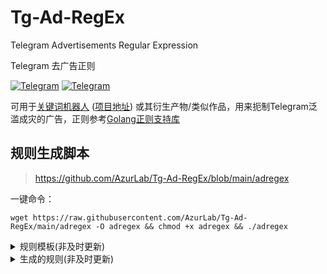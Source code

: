 
# Tg-Ad-RegEx
Telegram Advertisements Regular Expression 

Telegram 去广告正则

[![Telegram](https://img.shields.io/badge/discuss-Telegram-2EA9DF?style=flat-square)](https://t.me/joinchat/AAAAAFX2RjhGBMoU8lY7NA)
[![Telegram](https://img.shields.io/badge/channel-Telegram-2EA9DF?style=flat-square)](https://t.me/adregex)

可用于[关键词机器人](https://t.me/keyword_reply_bot) ([项目地址](https://github.com/zu1k/tg-keyword-reply-bot)) 或其衍生产物/类似作品，用来扼制Telegram泛滥成灾的广告，正则参考[Golang正则支持库](https://github.com/google/re2/wiki/Syntax)

## 规则生成脚本

> https://github.com/AzurLab/Tg-Ad-RegEx/blob/main/adregex

一键命令：

`wget https://raw.githubusercontent.com/AzurLab/Tg-Ad-RegEx/main/adregex -O adregex && chmod +x adregex && ./adregex`

<details>

<summary>规则模板(非及时更新)</summary>

## 双关键词匹配规则

### 规则模板：

`/add@keyword_reply_bot re:(?i:().*()|().*())===delete`

或 `/add (?i:().*()|().*())===delete`

(Golang限制，否则可以用`(?=.*())(?=.*()).*`)

### 关键词1

`广告|服务器|cdn|阿里云|腾讯云|高防|vps|独服|杜甫|引流|吸粉|增粉|加粉|关注|点赞|评论|电销|股民|资源|数据|博彩|亚博|棋牌|bc|菠菜|狗推|人事|兼职|招聘|招募|招代理|微信号|企业微信|QQ号|公众号|陌陌号|暗网|黑产|灰产|支付|四件套|黑卡|银行卡|对公|账户|公户|个户|私户|代收|代付|洗钱|资金|转账|usdt|套现|换汇|贷款|网贷|送货|跑分|卡商|卡王|查人|定位|开房|查档|社工|苹果签名|iOS签名|企业签名|莆田|手表|高仿|水鬼|租房|房源`

### 关键词2

`出|售|卖|收|咨询|点我|加我|点头像|dd|滴滴|私|v信|加v|\+v|vx|真人|实名|认证|解封|担保|专业|实力|高端|专供|供应|大量|批发|现货|货源|安排|菲|全新|一手|二手|团队|工作室`

## 单关键词匹配规则

### 规则模板

`/add@keyword_reply_bot re:(?i:())===delete`

或 `/add (?i:())===delete`

### 关键词

`^dd$|^滴滴$|^加v`

## 可疑文件规则

### 规则模板

`/add@keyword_reply_bot re:(?i:\.()$)===delete`

或 `/add (?i:\.()$)===delete`

### 关键词

`exe|cmd|scr|cpl|com|bat|vbs`

## 合并规则

### 规则模板

`/add@keyword_reply_bot re:(?i:().*()|().*()|()|\.()$)===delete`

或 `/add (?i:().*()|().*()|()|\.()$)===delete`

</details>

<details>

<summary>生成的规则(非及时更新)</summary>


### 无名V2机器人规则

为防止机器人错乱，这里列出的是指定无名V2机器人的版本，如需使用其他机器人，在命令开头自行指定其他机器人或不指定具体机器人即可

#### 文本消息规则

`/add@WuMingv2Bot (?i:(广告|业务|服务器|cdn|阿里云|腾讯云|高防|vps|独服|杜甫|平台|搭建|定制|推广|引流|拉[人群裙]|[群裙]发|[吸增加]粉|关注|点赞|评论|水军|活跃|(wz|僵尸)粉|(批量小|非小|[买卖]|微信|QQ|支付宝|钉钉|公众|陌陌|探探|红[书薯]|抖音|soul|灵魂)号|企业微信|电[商销]|股民|小群|博彩|菠菜|亚博|棋牌|bc|狗推|人事|兼职|招([人聘募]|代理)|暗网|资源|数据|[黑灰]产|件套|(黑|银行|信用)卡|对公|[账公个私]户|代[收付发]|洗[钱米]|漂白|资金|转账|usdt|[回收出]u|套现|换汇|贷款|网贷|送货|跑分|赚钱|卡[商王]|查[询人车房户档]|定位|监听|人[鬼轨]|开房|社工|(苹果|iOS|企业)签名|火种|蓝标|注册|莆田|手表|高仿|[一1][比对][一1]|水鬼|租房|房源|[一二三]手).*(电报|tg|telegram|出(?![现来去了门汗生太发口声戏版油道声处国场品])|售|卖|收|详[情询]|面交|需要|咨询|合作|[点加看找]我|点头像|dd|滴滴|联系|私|[v薇]信|[加\+][vq薇]|真[人实]|实名|认证|筛选|解封|担保|专[业供]|精准|实力|高端|正规|供应|大量|批发|[现有][货🔥]|货源|直出|安排|共济会|军火|假钞|偷渡|暗杀|走私|毒品|(?<![这那])个人|团队|工作室|[卡咔]接|[无免]押|押金|点位|[0-9]点|高价|免费(测试|试用)|出水|全球|每日更新|全新|原装|[一二三]手|菲)|(电报|tg|telegram|出(?![现来去了门汗生太发口声戏版油道声处国场品])|售|卖|收|详[情询]|面交|需要|咨询|合作|[点加看找]我|点头像|dd|滴滴|联系|私|[v薇]信|[加\+][vq薇]|真[人实]|实名|认证|筛选|解封|担保|专[业供]|精准|实力|高端|正规|供应|大量|批发|[现有][货🔥]|货源|直出|安排|共济会|军火|假钞|偷渡|暗杀|走私|毒品|(?<![这那])个人|团队|工作室|[卡咔]接|[无免]押|押金|点位|[0-9]点|高价|免费(测试|试用)|出水|全球|每日更新|全新|原装|[一二三]手|菲).*(广告|业务|服务器|cdn|阿里云|腾讯云|高防|vps|独服|杜甫|平台|搭建|定制|推广|引流|拉[人群裙]|[群裙]发|[吸增加]粉|关注|点赞|评论|水军|活跃|(wz|僵尸)粉|(批量小|非小|[买卖]|微信|QQ|支付宝|钉钉|公众|陌陌|探探|红[书薯]|抖音|soul|灵魂)号|企业微信|电[商销]|股民|小群|博彩|菠菜|亚博|棋牌|bc|狗推|人事|兼职|招([人聘募]|代理)|暗网|资源|数据|[黑灰]产|件套|(黑|银行|信用)卡|对公|[账公个私]户|代[收付发]|洗[钱米]|漂白|资金|转账|usdt|[回收出]u|套现|换汇|贷款|网贷|送货|跑分|赚钱|卡[商王]|查[询人车房户档]|定位|监听|人[鬼轨]|开房|社工|(苹果|iOS|企业)签名|火种|蓝标|注册|莆田|手表|高仿|[一1][比对][一1]|水鬼|租房|房源|[一二三]手)|(^(dd|滴滴|签到)$|小哥哥.*在(不在|吗)|需要.*联系|[v薇]信|^加v|水路.*往返))===疑似广告，已删除，如误删请联系 @Durovs_Legacy。&&小虎鲨疯了&&已击毙广告&&发广告的还能说话吗&&del=x=0、y=15`

#### 昵称规则

`/add@WuMingv2Bot name=(^(在?菲)|^(1+|小?仙女)$|头像|资料|精准|全球|正规|水路|往返|特区|共富|国际|娱乐|开户|车队|哈希|免费|翻墙|梯子|中文|电报|tg|telegram|广告|业务|服务器|cdn|阿里云|腾讯云|高防|vps|独服|杜甫|平台|搭建|定制|推广|引流|拉[人群裙]|[群裙]发|[吸增加]粉|关注|点赞|评论|水军|活跃|(wz|僵尸)粉|(批量小|非小|[买卖]|微信|QQ|支付宝|钉钉|公众|陌陌|探探|红[书薯]|抖音|soul|灵魂)号|企业微信|电[商销]|股民|小群|博彩|菠菜|亚博|棋牌|bc|狗推|人事|兼职|招([人聘募]|代理)|暗网|资源|数据|[黑灰]产|件套|(黑|银行|信用)卡|对公|[账公个私]户|代[收付发]|洗[钱米]|漂白|资金|转账|usdt|[回收出]u|套现|换汇|贷款|网贷|送货|跑分|赚钱|卡[商王]|查[询人车房户档]|定位|监听|人[鬼轨]|开房|社工|(苹果|iOS|企业)签名|火种|蓝标|注册|莆田|手表|高仿|[一1][比对][一1]|水鬼|租房|房源|[一二三]手)===可疑昵称，警告1次，3次封禁&&小虎鲨疯了，警告1次，3次封禁&&adm=ban=300&&adm=warn=1&&del=x=0、y=15`

#### 文件规则

`/add@WuMingv2Bot fname=(菲律宾|柬埔寨|金边|缅甸|诈骗|免 *费|下 *载|跳 *转|点 *击|打 *开|观 *看|片 *源|流畅|精 *品|视 *频|进 *群|土 *豪|啪|无 *套|内 *射|肛 *交|灌 *肠|鲍 *鱼|尤 *物|骚|嫩|母 *狗|SM|sm|[幼呦] *童|母 *子|人 *兽|学 *生|监控|记录|拍下|全过?程|经过|详情|警方|开枪|击毙|案件|残忍|虐待|血腥|曝光|流出|男子|身份|身亡|死者|\.(exe|cmd|com|bat|scr|cpl|vbs|cab|lzh|uue|(7|b|g|x)?z[0-9]?)$)===可疑文件，警告1次，3次封禁&&小虎鲨疯了，警告1次，3次封禁&&adm=ban=300&&adm=warn=1&&del=x=0、y=15`

### 其他规则

#### TG机器人推广链接:

`/add@WuMingv2Bot (?i:bot\?start)===推广链接，警告1次，3次封禁&&小虎鲨疯了，警告1次，3次封禁&&adm=ban=300&&adm=warn=1&&del=x=0、y=15`

### 待补充

</details>
